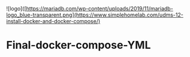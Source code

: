 ![logo]([https://mariadb.com/wp-content/uploads/2019/11/mariadb-logo_blue-transparent.png](https://www.simplehomelab.com/udms-12-install-docker-and-docker-compose/)

# Final-docker-compose-YML
